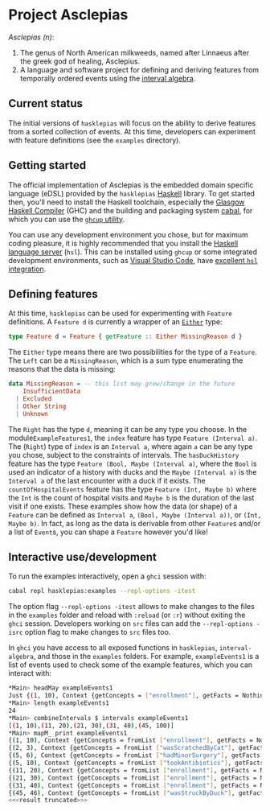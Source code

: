 # Project Asclepias

_Asclepias (n)_:

1. The genus of North American milkweeds, named after Linnaeus after the greek god of healing, Asclepius.
2. A language and software project for defining and deriving features from temporally ordered events using the [interval algebra](https://hackage.haskell.org/package/interval-algebra-0.8.0).

## Current status

The initial versions of `hasklepias` will focus on the ability to derive features from a sorted collection of events. At this time, developers can experiment with feature definitions (see the `examples` directory).

## Getting started

The official implementation of Asclepias is the embedded domain specific language (eDSL) provided by the `hasklepias` [Haskell](https://www.haskell.org/) library. To get started then, you'll need to install the Haskell toolchain, especially the [Glasgow Haskell Compiler](https://www.haskell.org/ghc/) (GHC) and the building and packaging system [cabal](https://www.haskell.org/cabal/), for which you can use the [`ghcup` utility](https://www.haskell.org/ghcup/).

You can use any development environment you chose, but for maximum coding pleasure, it is highly recommended that you install the [Haskell language server](https://github.com/haskell/haskell-language-server) (`hsl`). This can be installed using `ghcup` or some integrated development environments, such as [Visual Studio Code](https://code.visualstudio.com/), have [excellent `hsl` integration](https://marketplace.visualstudio.com/items?itemName=haskell.haskell).

## Defining features

At this time, `hasklepias` can be used for experimenting with `Feature` definitions. A `Feature d` is currently a wrapper of an [`Either`](https://hackage.haskell.org/package/base-4.15.0.0/docs/Data-Either.html) type:

```haskell
type Feature d = Feature { getFeature :: Either MissingReason d }
```

The `Either` type means there are two possibilities for the type of a `Feature`. The `Left` can be a `MissingReason`, which is a sum type enumerating the reasons that the data is missing:

```haskell
data MissingReason = -- this list may grow/change in the future
    InsufficientData
  | Excluded
  | Other String
  | Unknown
```

The `Right` has the type `d`, meaning it can be any type you choose. In the module`ExampleFeatures1`, the `index` feature has type `Feature (Interval a)`. The (`Right`) type of `index` is an `Interval a`, where again `a` can be any type you chose, subject to the constraints of intervals. The `hasDuckHistory` feature has the type `Feature (Bool, Maybe (Interval a)`, where the `Bool` is used an indicator of a history with ducks and the `Maybe (Interval a)` is the `Interval a` of the last encounter with a duck if it exists. The `countOfHospitalEvents` feature has the type `Feature (Int, Maybe b)` where the `Int` is the count of hospital visits and `Maybe b` is the duration of the last visit if one exists. These examples show how the data (or shape) of a `Feature` can be defined as `Interval a`, `(Bool, Maybe (Interval a))`, or `(Int, Maybe b)`. In fact, as long as the data is derivable from other `Feature`s and/or a list of `Event`s, you can shape a `Feature` however you'd like!

## Interactive use/development

To run the examples interactively, open a `ghci` session with:

```sh
cabal repl hasklepias:examples --repl-options -itest
```

The option flag `--repl-options -itest` allows to make changes to the files in the `examples` folder and reload with `:reload` (or `:r`) without exiting the `ghci` session. Developers working on `src` files can add the `--repl-options -isrc` option flag to make changes to `src` files too.

In `ghci` you have access to all exposed functions in `hasklepias`, `interval-algebra`, and those in the `examples` folders. For example, `exampleEvents1` is a list of events used to check some of the example features, which you can interact with:

```sh
*Main> headMay exampleEvents1
Just {(1, 10), Context {getConcepts = ["enrollment"], getFacts = Nothing, getSource = Nothing}}
*Main> length exampleEvents1
24
*Main> combineIntervals $ intervals exampleEvents1
[(1, 10),(11, 20),(21, 30),(31, 40),(45, 100)]
*Main> mapM_ print exampleEvents1
{(1, 10), Context {getConcepts = fromList ["enrollment"], getFacts = Nothing, getSource = Nothing}}
{(2, 3), Context {getConcepts = fromList ["wasScratchedByCat"], getFacts = Nothing, getSource = Nothing}}
{(5, 6), Context {getConcepts = fromList ["hadMinorSurgery"], getFacts = Nothing, getSource = Nothing}}
{(5, 10), Context {getConcepts = fromList ["tookAntibiotics"], getFacts = Nothing, getSource = Nothing}}
{(11, 20), Context {getConcepts = fromList ["enrollment"], getFacts = Nothing, getSource = Nothing}}
{(21, 30), Context {getConcepts = fromList ["enrollment"], getFacts = Nothing, getSource = Nothing}}
{(31, 40), Context {getConcepts = fromList ["enrollment"], getFacts = Nothing, getSource = Nothing}}
{(45, 46), Context {getConcepts = fromList ["wasStruckByDuck"], getFacts = Nothing, getSource = Nothing}}
<<<result truncated>>>
```
